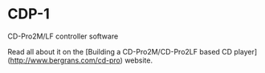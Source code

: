 CDP-1
=====

CD-Pro2M/LF controller software

Read all about it on the [Building a CD-Pro2M/CD-Pro2LF based CD player] (http://www.bergrans.com/cd-pro) website.
